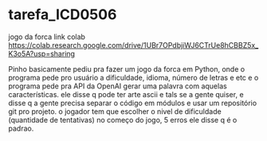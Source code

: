 # tarefa_ICD0506
jogo da forca
link colab https://colab.research.google.com/drive/1UBr7OPdbjiWJ6CTrUe8hCBBZ5x_K3o5A?usp=sharing

Pinho basicamente pediu pra fazer um jogo da forca em Python, onde o programa pede pro usuário a dificuldade, idioma, número de letras e etc e o programa pede pra API da OpenAI gerar uma palavra com aquelas características.
 ele disse q pode ter arte ascii e tals se a gente quiser,
e disse q a gente precisa separar o código em módulos e usar um repositório git pro projeto.
o jogador tem que escolher o nivel de dificuldade (quantidade de tentativas) no começo do jogo,
5 erros ele disse q é o padrao.
